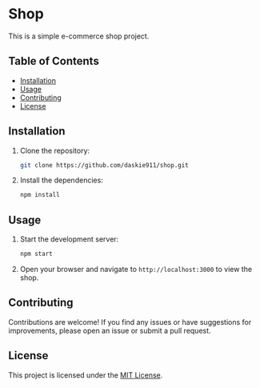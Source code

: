 # Shop

This is a simple e-commerce shop project.

## Table of Contents

- [Installation](#installation)
- [Usage](#usage)
- [Contributing](#contributing)
- [License](#license)

## Installation

1. Clone the repository:

   ```bash
   git clone https://github.com/daskie911/shop.git
   ```

2. Install the dependencies:

   ```bash
   npm install
   ```

## Usage

1. Start the development server:

   ```bash
   npm start
   ```

2. Open your browser and navigate to `http://localhost:3000` to view the shop.

## Contributing

Contributions are welcome! If you find any issues or have suggestions for improvements, please open an issue or submit a pull request.

## License

This project is licensed under the [MIT License](LICENSE).
